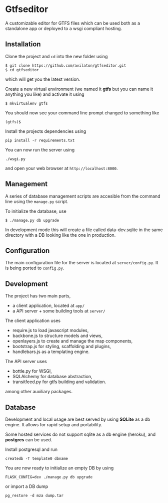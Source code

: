 Gtfseditor
==========

A customizable editor for GTFS files which can be used both as a standalone app 
or deployed to a wsgi compliant hosting.


Installation
------------
Clone the project and `cd` into the new folder using
```
$ git clone https://github.com/avilaton/gtfseditor.git
$ cd gtfseditor
```
which will get you the latest version.

Create a new virtual environment (we named it __gtfs__ but you can name it 
anything you like) and activate it using
```
$ mkvirtualenv gtfs
```
You should now see your command line prompt changed to something like
```
(gtfs)$ 
```

Install the projects dependencies using
```
pip install -r requirements.txt
```

You can now run the server using
```
./wsgi.py
```
and open your web browser at `http://localhost:8000`.


Management
----------
A series of database management scripts are accesible from the command line using 
the `manage.py` script. 

To initialize the database, use
```
$ ./manage.py db upgrade
```
In development mode this will create a file called data-dev.sqlite in the same 
directory with a DB looking like the one in production.



Configuration
-------------
The main configuration file for the server is located at `server/config.py`. It 
is being ported to `config.py`.


Development
-----------

The project has two main parts,

- a client application, located at `app/`
- a API server + some building tools at `server/`

The client application uses

- require.js to load javascript modules,
- backbone.js to structure models and views,
- openlayers.js to create and manage the map components,
- bootstrap.js for styling, scaffolding and plugins,
- handlebars.js as a templating engine.

The API server uses

- bottle.py for WSGI,
- SQLAlchemy for database abstraction,
- transitfeed.py for gtfs building and validation.

among other auxiliary packages.

Database
--------

Development and local usage are best served by using **SQLite** as a db engine. It 
allows for rapid setup and portability. 

Some hosted services do not support sqlite as a db engine (heroku), and 
**postgres** can be used.

Install postgresql and run

```
createdb -T template0 dbname
```
You are now ready to initialize an empty DB by using
```
FLASK_CONFIG=dev ./manage.py db upgrade
```
or import a DB dump
```
pg_restore -d mza dump.tar
```
